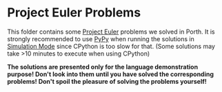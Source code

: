 # Project Euler Problems

This folder contains some [Project Euler](https://projecteuler.net/) problems we solved in Porth. It is strongly recommended to use [PyPy](https://www.pypy.org/) when running the solutions in [Simulation Mode](https://github.com/tsoding/porth/blob/c15888ae3d37f85f5f0ff8734f58c1e64ba77d30/README.md#simulation) since CPython is too slow for that. (Some solutions may take >10 minutes to execute when using CPython)

**The solutions are presented only for the language demonstration purpose! Don't look into them until you have solved the corresponding problems! Don't spoil the pleasure of solving the problems yourself!**
